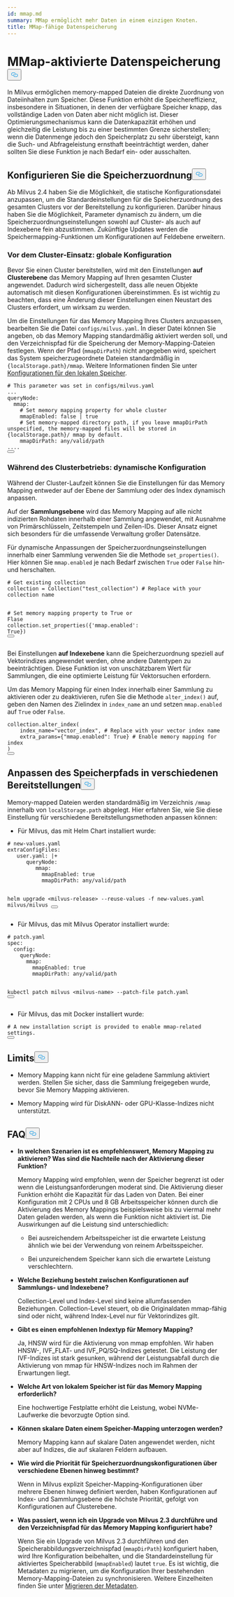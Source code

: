 ```yaml
---
id: mmap.md
summary: MMap ermöglicht mehr Daten in einem einzigen Knoten.
title: MMap-fähige Datenspeicherung
---
```

<h1 id="MMap-enabled-Data-Storage" class="common-anchor-header">MMap-aktivierte Datenspeicherung<button data-href="#MMap-enabled-Data-Storage" class="anchor-icon" translate="no">
      <svg translate="no"
        aria-hidden="true"
        focusable="false"
        height="20"
        version="1.1"
        viewBox="0 0 16 16"
        width="16"
      >
        <path
          fill="#0092E4"
          fill-rule="evenodd"
          d="M4 9h1v1H4c-1.5 0-3-1.69-3-3.5S2.55 3 4 3h4c1.45 0 3 1.69 3 3.5 0 1.41-.91 2.72-2 3.25V8.59c.58-.45 1-1.27 1-2.09C10 5.22 8.98 4 8 4H4c-.98 0-2 1.22-2 2.5S3 9 4 9zm9-3h-1v1h1c1 0 2 1.22 2 2.5S13.98 12 13 12H9c-.98 0-2-1.22-2-2.5 0-.83.42-1.64 1-2.09V6.25c-1.09.53-2 1.84-2 3.25C6 11.31 7.55 13 9 13h4c1.45 0 3-1.69 3-3.5S14.5 6 13 6z"
        ></path>
      </svg>
    </button></h1><p>In Milvus ermöglichen memory-mapped Dateien die direkte Zuordnung von Dateiinhalten zum Speicher. Diese Funktion erhöht die Speichereffizienz, insbesondere in Situationen, in denen der verfügbare Speicher knapp, das vollständige Laden von Daten aber nicht möglich ist. Dieser Optimierungsmechanismus kann die Datenkapazität erhöhen und gleichzeitig die Leistung bis zu einer bestimmten Grenze sicherstellen; wenn die Datenmenge jedoch den Speicherplatz zu sehr übersteigt, kann die Such- und Abfrageleistung ernsthaft beeinträchtigt werden, daher sollten Sie diese Funktion je nach Bedarf ein- oder ausschalten.</p>
<h2 id="Configure-memory-mapping" class="common-anchor-header">Konfigurieren Sie die Speicherzuordnung<button data-href="#Configure-memory-mapping" class="anchor-icon" translate="no">
      <svg translate="no"
        aria-hidden="true"
        focusable="false"
        height="20"
        version="1.1"
        viewBox="0 0 16 16"
        width="16"
      >
        <path
          fill="#0092E4"
          fill-rule="evenodd"
          d="M4 9h1v1H4c-1.5 0-3-1.69-3-3.5S2.55 3 4 3h4c1.45 0 3 1.69 3 3.5 0 1.41-.91 2.72-2 3.25V8.59c.58-.45 1-1.27 1-2.09C10 5.22 8.98 4 8 4H4c-.98 0-2 1.22-2 2.5S3 9 4 9zm9-3h-1v1h1c1 0 2 1.22 2 2.5S13.98 12 13 12H9c-.98 0-2-1.22-2-2.5 0-.83.42-1.64 1-2.09V6.25c-1.09.53-2 1.84-2 3.25C6 11.31 7.55 13 9 13h4c1.45 0 3-1.69 3-3.5S14.5 6 13 6z"
        ></path>
      </svg>
    </button></h2><p>Ab Milvus 2.4 haben Sie die Möglichkeit, die statische Konfigurationsdatei anzupassen, um die Standardeinstellungen für die Speicherzuordnung des gesamten Clusters vor der Bereitstellung zu konfigurieren. Darüber hinaus haben Sie die Möglichkeit, Parameter dynamisch zu ändern, um die Speicherzuordnungseinstellungen sowohl auf Cluster- als auch auf Indexebene fein abzustimmen. Zukünftige Updates werden die Speichermapping-Funktionen um Konfigurationen auf Feldebene erweitern.</p>
<h3 id="Before-cluster-deployment-global-configuration" class="common-anchor-header">Vor dem Cluster-Einsatz: globale Konfiguration</h3><p>Bevor Sie einen Cluster bereitstellen, wird mit den Einstellungen <strong>auf Clusterebene</strong> das Memory Mapping auf Ihren gesamten Cluster angewendet. Dadurch wird sichergestellt, dass alle neuen Objekte automatisch mit diesen Konfigurationen übereinstimmen. Es ist wichtig zu beachten, dass eine Änderung dieser Einstellungen einen Neustart des Clusters erfordert, um wirksam zu werden.</p>
<p>Um die Einstellungen für das Memory Mapping Ihres Clusters anzupassen, bearbeiten Sie die Datei <code translate="no">configs/milvus.yaml</code>. In dieser Datei können Sie angeben, ob das Memory Mapping standardmäßig aktiviert werden soll, und den Verzeichnispfad für die Speicherung der Memory-Mapping-Dateien festlegen. Wenn der Pfad (<code translate="no">mmapDirPath</code>) nicht angegeben wird, speichert das System speicherzugeordnete Dateien standardmäßig in <code translate="no">{localStorage.path}/mmap</code>. Weitere Informationen finden Sie unter <a href="https://milvus.io/docs/configure_localstorage.md#localStoragepath">Konfigurationen für den lokalen Speicher</a>.</p>
<pre><code translate="no" class="language-yaml"><span class="hljs-comment"># This parameter was set in configs/milvus.yaml</span>
...
queryNode:
  mmap:
    <span class="hljs-comment"># Set memory mapping property for whole cluster</span>
    mmapEnabled: false | true
    <span class="hljs-comment"># Set memory-mapped directory path, if you leave mmapDirPath unspecified, the memory-mapped files will be stored in {localStorage.path}/ mmap by default. </span>
    mmapDirPath: <span class="hljs-built_in">any</span>/valid/path 
....
<button class="copy-code-btn"></button></code></pre>
<h3 id="During-cluster-operation-dynamic-configuration" class="common-anchor-header">Während des Clusterbetriebs: dynamische Konfiguration</h3><p>Während der Cluster-Laufzeit können Sie die Einstellungen für das Memory Mapping entweder auf der Ebene der Sammlung oder des Index dynamisch anpassen.</p>
<p>Auf der <strong>Sammlungsebene</strong> wird das Memory Mapping auf alle nicht indizierten Rohdaten innerhalb einer Sammlung angewendet, mit Ausnahme von Primärschlüsseln, Zeitstempeln und Zeilen-IDs. Dieser Ansatz eignet sich besonders für die umfassende Verwaltung großer Datensätze.</p>
<p>Für dynamische Anpassungen der Speicherzuordnungseinstellungen innerhalb einer Sammlung verwenden Sie die Methode <code translate="no">set_properties()</code>. Hier können Sie <code translate="no">mmap.enabled</code> je nach Bedarf zwischen <code translate="no">True</code> oder <code translate="no">False</code> hin- und herschalten.</p>
<pre><code translate="no" class="language-python"><span class="hljs-comment"># Get existing collection</span>
collection = Collection(<span class="hljs-string">&quot;test_collection&quot;</span>) <span class="hljs-comment"># Replace with your collection name</span>

<span class="hljs-comment"># Set memory mapping property to True or Flase</span>
collection.set_properties({<span class="hljs-string">&#x27;mmap.enabled&#x27;</span>: <span class="hljs-literal">True</span>})
<button class="copy-code-btn"></button></code></pre>
<p>Bei Einstellungen <strong>auf Indexebene</strong> kann die Speicherzuordnung speziell auf Vektorindizes angewendet werden, ohne andere Datentypen zu beeinträchtigen. Diese Funktion ist von unschätzbarem Wert für Sammlungen, die eine optimierte Leistung für Vektorsuchen erfordern.</p>
<p>Um das Memory Mapping für einen Index innerhalb einer Sammlung zu aktivieren oder zu deaktivieren, rufen Sie die Methode <code translate="no">alter_index()</code> auf, geben den Namen des Zielindex in <code translate="no">index_name</code> an und setzen <code translate="no">mmap.enabled</code> auf <code translate="no">True</code> oder <code translate="no">False</code>.</p>
<pre><code translate="no" class="language-python">collection.alter_index(
    index_name=<span class="hljs-string">&quot;vector_index&quot;</span>, <span class="hljs-comment"># Replace with your vector index name</span>
    extra_params={<span class="hljs-string">&quot;mmap.enabled&quot;</span>: <span class="hljs-literal">True</span>} <span class="hljs-comment"># Enable memory mapping for index</span>
)
<button class="copy-code-btn"></button></code></pre>
<h2 id="Customize-storage-path-in-different-deployments" class="common-anchor-header">Anpassen des Speicherpfads in verschiedenen Bereitstellungen<button data-href="#Customize-storage-path-in-different-deployments" class="anchor-icon" translate="no">
      <svg translate="no"
        aria-hidden="true"
        focusable="false"
        height="20"
        version="1.1"
        viewBox="0 0 16 16"
        width="16"
      >
        <path
          fill="#0092E4"
          fill-rule="evenodd"
          d="M4 9h1v1H4c-1.5 0-3-1.69-3-3.5S2.55 3 4 3h4c1.45 0 3 1.69 3 3.5 0 1.41-.91 2.72-2 3.25V8.59c.58-.45 1-1.27 1-2.09C10 5.22 8.98 4 8 4H4c-.98 0-2 1.22-2 2.5S3 9 4 9zm9-3h-1v1h1c1 0 2 1.22 2 2.5S13.98 12 13 12H9c-.98 0-2-1.22-2-2.5 0-.83.42-1.64 1-2.09V6.25c-1.09.53-2 1.84-2 3.25C6 11.31 7.55 13 9 13h4c1.45 0 3-1.69 3-3.5S14.5 6 13 6z"
        ></path>
      </svg>
    </button></h2><p>Memory-mapped Dateien werden standardmäßig im Verzeichnis <code translate="no">/mmap</code> innerhalb von <code translate="no">localStorage.path</code> abgelegt. Hier erfahren Sie, wie Sie diese Einstellung für verschiedene Bereitstellungsmethoden anpassen können:</p>
<ul>
<li>Für Milvus, das mit Helm Chart installiert wurde:</li>
</ul>
<pre><code translate="no" class="language-bash"><span class="hljs-comment"># new-values.yaml</span>
extraConfigFiles:
   user.yaml: |+
      queryNode:
         mmap:
           mmapEnabled: <span class="hljs-literal">true</span>
           mmapDirPath: any/valid/path
        
helm upgrade &lt;milvus-release&gt; --reuse-values -f new-values.yaml milvus/milvus
<button class="copy-code-btn"></button></code></pre>
<ul>
<li>Für Milvus, das mit Milvus Operator installiert wurde:</li>
</ul>
<pre><code translate="no" class="language-bash"><span class="hljs-comment"># patch.yaml</span>
spec:
  config:
    queryNode:
      mmap:
        mmapEnabled: <span class="hljs-literal">true</span>
        mmapDirPath: any/valid/path
      
 kubectl patch milvus &lt;milvus-name&gt; --patch-file patch.yaml
<button class="copy-code-btn"></button></code></pre>
<ul>
<li>Für Milvus, das mit Docker installiert wurde:</li>
</ul>
<pre><code translate="no" class="language-bash"><span class="hljs-comment"># A new installation script is provided to enable mmap-related settings.</span>
<button class="copy-code-btn"></button></code></pre>
<h2 id="Limits" class="common-anchor-header">Limits<button data-href="#Limits" class="anchor-icon" translate="no">
      <svg translate="no"
        aria-hidden="true"
        focusable="false"
        height="20"
        version="1.1"
        viewBox="0 0 16 16"
        width="16"
      >
        <path
          fill="#0092E4"
          fill-rule="evenodd"
          d="M4 9h1v1H4c-1.5 0-3-1.69-3-3.5S2.55 3 4 3h4c1.45 0 3 1.69 3 3.5 0 1.41-.91 2.72-2 3.25V8.59c.58-.45 1-1.27 1-2.09C10 5.22 8.98 4 8 4H4c-.98 0-2 1.22-2 2.5S3 9 4 9zm9-3h-1v1h1c1 0 2 1.22 2 2.5S13.98 12 13 12H9c-.98 0-2-1.22-2-2.5 0-.83.42-1.64 1-2.09V6.25c-1.09.53-2 1.84-2 3.25C6 11.31 7.55 13 9 13h4c1.45 0 3-1.69 3-3.5S14.5 6 13 6z"
        ></path>
      </svg>
    </button></h2><ul>
<li><p>Memory Mapping kann nicht für eine geladene Sammlung aktiviert werden. Stellen Sie sicher, dass die Sammlung freigegeben wurde, bevor Sie Memory Mapping aktivieren.</p></li>
<li><p>Memory Mapping wird für DiskANN- oder GPU-Klasse-Indizes nicht unterstützt.</p></li>
</ul>
<h2 id="FAQ" class="common-anchor-header">FAQ<button data-href="#FAQ" class="anchor-icon" translate="no">
      <svg translate="no"
        aria-hidden="true"
        focusable="false"
        height="20"
        version="1.1"
        viewBox="0 0 16 16"
        width="16"
      >
        <path
          fill="#0092E4"
          fill-rule="evenodd"
          d="M4 9h1v1H4c-1.5 0-3-1.69-3-3.5S2.55 3 4 3h4c1.45 0 3 1.69 3 3.5 0 1.41-.91 2.72-2 3.25V8.59c.58-.45 1-1.27 1-2.09C10 5.22 8.98 4 8 4H4c-.98 0-2 1.22-2 2.5S3 9 4 9zm9-3h-1v1h1c1 0 2 1.22 2 2.5S13.98 12 13 12H9c-.98 0-2-1.22-2-2.5 0-.83.42-1.64 1-2.09V6.25c-1.09.53-2 1.84-2 3.25C6 11.31 7.55 13 9 13h4c1.45 0 3-1.69 3-3.5S14.5 6 13 6z"
        ></path>
      </svg>
    </button></h2><ul>
<li><p><strong>In welchen Szenarien ist es empfehlenswert, Memory Mapping zu aktivieren? Was sind die Nachteile nach der Aktivierung dieser Funktion?</strong></p>
<p>Memory Mapping wird empfohlen, wenn der Speicher begrenzt ist oder wenn die Leistungsanforderungen moderat sind. Die Aktivierung dieser Funktion erhöht die Kapazität für das Laden von Daten. Bei einer Konfiguration mit 2 CPUs und 8 GB Arbeitsspeicher können durch die Aktivierung des Memory Mappings beispielsweise bis zu viermal mehr Daten geladen werden, als wenn die Funktion nicht aktiviert ist. Die Auswirkungen auf die Leistung sind unterschiedlich:</p>
<ul>
<li><p>Bei ausreichendem Arbeitsspeicher ist die erwartete Leistung ähnlich wie bei der Verwendung von reinem Arbeitsspeicher.</p></li>
<li><p>Bei unzureichendem Speicher kann sich die erwartete Leistung verschlechtern.</p></li>
</ul></li>
<li><p><strong>Welche Beziehung besteht zwischen Konfigurationen auf Sammlungs- und Indexebene?</strong></p>
<p>Collection-Level und Index-Level sind keine allumfassenden Beziehungen. Collection-Level steuert, ob die Originaldaten mmap-fähig sind oder nicht, während Index-Level nur für Vektorindizes gilt.</p></li>
<li><p><strong>Gibt es einen empfohlenen Indextyp für Memory Mapping?</strong></p>
<p>Ja, HNSW wird für die Aktivierung von mmap empfohlen. Wir haben HNSW-, IVF_FLAT- und IVF_PQ/SQ-Indizes getestet. Die Leistung der IVF-Indizes ist stark gesunken, während der Leistungsabfall durch die Aktivierung von mmap für HNSW-Indizes noch im Rahmen der Erwartungen liegt.</p></li>
<li><p><strong>Welche Art von lokalem Speicher ist für das Memory Mapping erforderlich?</strong></p>
<p>Eine hochwertige Festplatte erhöht die Leistung, wobei NVMe-Laufwerke die bevorzugte Option sind.</p></li>
<li><p><strong>Können skalare Daten einem Speicher-Mapping unterzogen werden?</strong></p>
<p>Memory Mapping kann auf skalare Daten angewendet werden, nicht aber auf Indizes, die auf skalaren Feldern aufbauen.</p></li>
<li><p><strong>Wie wird die Priorität für Speicherzuordnungskonfigurationen über verschiedene Ebenen hinweg bestimmt?</strong></p>
<p>Wenn in Milvus explizit Speicher-Mapping-Konfigurationen über mehrere Ebenen hinweg definiert werden, haben Konfigurationen auf Index- und Sammlungsebene die höchste Priorität, gefolgt von Konfigurationen auf Clusterebene.</p></li>
<li><p><strong>Was passiert, wenn ich ein Upgrade von Milvus 2.3 durchführe und den Verzeichnispfad für das Memory Mapping konfiguriert habe?</strong></p>
<p>Wenn Sie ein Upgrade von Milvus 2.3 durchführen und den Speicherabbildungsverzeichnispfad (<code translate="no">mmapDirPath</code>) konfiguriert haben, wird Ihre Konfiguration beibehalten, und die Standardeinstellung für aktiviertes Speicherabbild (<code translate="no">mmapEnabled</code>) lautet <code translate="no">true</code>. Es ist wichtig, die Metadaten zu migrieren, um die Konfiguration Ihrer bestehenden Memory-Mapping-Dateien zu synchronisieren. Weitere Einzelheiten finden Sie unter <a href="https://milvus.io/docs/upgrade_milvus_standalone-docker.md#Migrate-the-metadata">Migrieren der Metadaten</a>.</p></li>
</ul>
